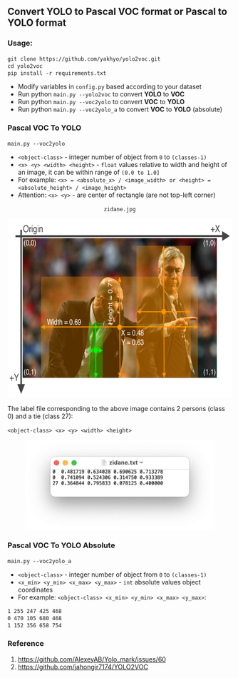 ## Convert YOLO to Pascal VOC format or Pascal to YOLO format

### Usage:

```
git clone https://github.com/yakhyo/yolo2voc.git
cd yolo2voc
pip install -r requirements.txt
```

- Modify variables in `config.py` based according to your dataset
- Run python `main.py --yolo2voc` to convert **YOLO** to **VOC**
- Run python `main.py --voc2yolo` to convert **VOC** to **YOLO**
- Run python `main.py --voc2yolo_a` to convert **VOC** to **YOLO** (absolute)

### Pascal VOC To YOLO

`main.py --voc2yolo`

- `<object-class>` - integer number of object from `0` to `(classes-1)`
- `<x> <y> <width> <height>` - `float` values relative to width and height of an image, it can be within range
  of `(0.0 to 1.0]`
- For example: `<x> = <absolute_x> / <image_width> or <height> = <absolute_height> / <image_height>`
- Attention: `<x> <y>` - are center of rectangle (are not top-left corner)

<div align="center">
    <p><code>zidane.jpg</code></p>
    <img src="assets/zidane.jpg" height="400px" alt="downloaded from ultralytics">
</div>

The label file corresponding to the above image contains 2 persons (class 0) and a tie (class 27):

`<object-class> <x> <y> <width> <height>`
<div align="center">
    <img src="assets/zidane_txt.jpg", height="200px" alt="downloaded from ultralytics">
</div>

### Pascal VOC To YOLO Absolute

`main.py --voc2yolo_a`

- `<object-class>` - integer number of object from `0` to `(classes-1)`
- `<x_min> <y_min> <x_max> <y_max>` - `int` absolute values object coordinates
- For example: `<object-class> <x_min> <y_min> <x_max> <y_max>`:

```
1 255 247 425 468
0 470 105 680 468
1 152 356 658 754
```

### Reference

1. https://github.com/AlexeyAB/Yolo_mark/issues/60
2. https://github.com/jahongir7174/YOLO2VOC

